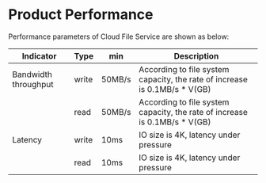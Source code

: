 # Product Performance

Performance parameters of Cloud File Service are shown as below:


| **Indicator**    | **Type**    | **min** |**Description**                        |
| ----------- | ----------- | ------- |------------------------------- |
| Bandwidth throughput    | write       | 50MB/s  |According to file system capacity, the rate of increase is 0.1MB/s * V(GB)             |
|             |  read       |  50MB/s   |According to file system capacity, the rate of increase is 0.1MB/s * V(GB)          |
| Latency        | write       | 10ms    |IO size is 4K, latency under pressure |
|             |  read      | 10ms     |IO size is 4K, latency under pressure |
